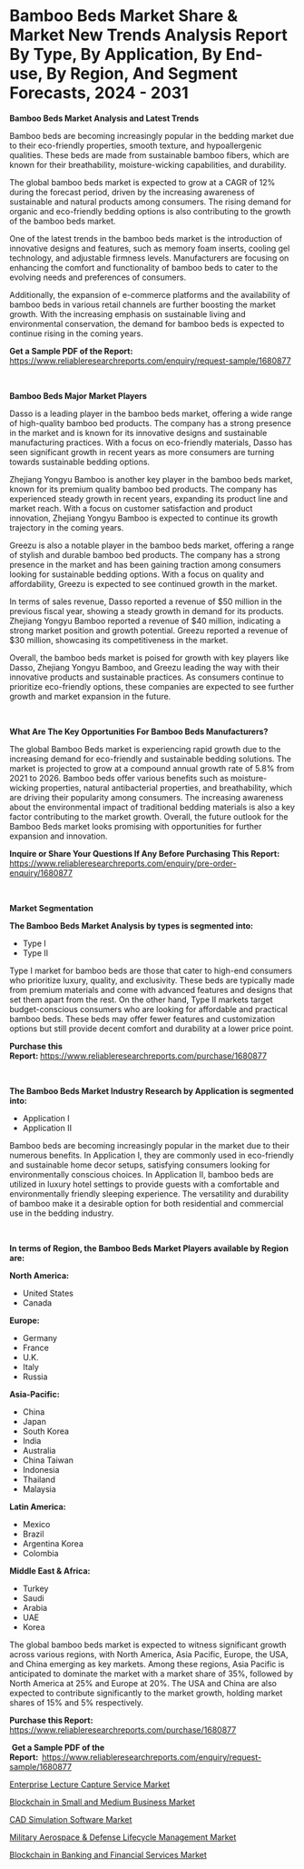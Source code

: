 <p><h1>Bamboo Beds Market Share & Market New Trends Analysis Report By Type, By Application, By End-use, By Region, And Segment Forecasts, 2024 - 2031</h1></p><p><strong>Bamboo Beds Market Analysis and Latest Trends</strong></p>
<p><p>Bamboo beds are becoming increasingly popular in the bedding market due to their eco-friendly properties, smooth texture, and hypoallergenic qualities. These beds are made from sustainable bamboo fibers, which are known for their breathability, moisture-wicking capabilities, and durability. </p><p>The global bamboo beds market is expected to grow at a CAGR of 12% during the forecast period, driven by the increasing awareness of sustainable and natural products among consumers. The rising demand for organic and eco-friendly bedding options is also contributing to the growth of the bamboo beds market.</p><p>One of the latest trends in the bamboo beds market is the introduction of innovative designs and features, such as memory foam inserts, cooling gel technology, and adjustable firmness levels. Manufacturers are focusing on enhancing the comfort and functionality of bamboo beds to cater to the evolving needs and preferences of consumers.</p><p>Additionally, the expansion of e-commerce platforms and the availability of bamboo beds in various retail channels are further boosting the market growth. With the increasing emphasis on sustainable living and environmental conservation, the demand for bamboo beds is expected to continue rising in the coming years.</p></p>
<p><strong>Get a Sample PDF of the Report:&nbsp;</strong> <a href="https://www.reliableresearchreports.com/enquiry/request-sample/1680877">https://www.reliableresearchreports.com/enquiry/request-sample/1680877</a></p>
<p>&nbsp;</p>
<p><strong>Bamboo Beds Major Market Players</strong></p>
<p><p>Dasso is a leading player in the bamboo beds market, offering a wide range of high-quality bamboo bed products. The company has a strong presence in the market and is known for its innovative designs and sustainable manufacturing practices. With a focus on eco-friendly materials, Dasso has seen significant growth in recent years as more consumers are turning towards sustainable bedding options.</p><p>Zhejiang Yongyu Bamboo is another key player in the bamboo beds market, known for its premium quality bamboo bed products. The company has experienced steady growth in recent years, expanding its product line and market reach. With a focus on customer satisfaction and product innovation, Zhejiang Yongyu Bamboo is expected to continue its growth trajectory in the coming years.</p><p>Greezu is also a notable player in the bamboo beds market, offering a range of stylish and durable bamboo bed products. The company has a strong presence in the market and has been gaining traction among consumers looking for sustainable bedding options. With a focus on quality and affordability, Greezu is expected to see continued growth in the market.</p><p>In terms of sales revenue, Dasso reported a revenue of $50 million in the previous fiscal year, showing a steady growth in demand for its products. Zhejiang Yongyu Bamboo reported a revenue of $40 million, indicating a strong market position and growth potential. Greezu reported a revenue of $30 million, showcasing its competitiveness in the market.</p><p>Overall, the bamboo beds market is poised for growth with key players like Dasso, Zhejiang Yongyu Bamboo, and Greezu leading the way with their innovative products and sustainable practices. As consumers continue to prioritize eco-friendly options, these companies are expected to see further growth and market expansion in the future.</p></p>
<p>&nbsp;</p>
<p><strong>What Are The Key Opportunities For Bamboo Beds Manufacturers?</strong></p>
<p><p>The global Bamboo Beds market is experiencing rapid growth due to the increasing demand for eco-friendly and sustainable bedding solutions. The market is projected to grow at a compound annual growth rate of 5.8% from 2021 to 2026. Bamboo beds offer various benefits such as moisture-wicking properties, natural antibacterial properties, and breathability, which are driving their popularity among consumers. The increasing awareness about the environmental impact of traditional bedding materials is also a key factor contributing to the market growth. Overall, the future outlook for the Bamboo Beds market looks promising with opportunities for further expansion and innovation.</p></p>
<p><strong>Inquire or Share Your Questions If Any Before Purchasing This Report:</strong> <a href="https://www.reliableresearchreports.com/enquiry/pre-order-enquiry/1680877">https://www.reliableresearchreports.com/enquiry/pre-order-enquiry/1680877</a></p>
<p>&nbsp;</p>
<p><strong>Market Segmentation</strong></p>
<p><strong>The Bamboo Beds Market Analysis by types is segmented into:</strong></p>
<p><ul><li>Type I</li><li>Type II</li></ul></p>
<p><p>Type I market for bamboo beds are those that cater to high-end consumers who prioritize luxury, quality, and exclusivity. These beds are typically made from premium materials and come with advanced features and designs that set them apart from the rest. On the other hand, Type II markets target budget-conscious consumers who are looking for affordable and practical bamboo beds. These beds may offer fewer features and customization options but still provide decent comfort and durability at a lower price point.</p></p>
<p><strong>Purchase this Report:&nbsp;</strong><a href="https://www.reliableresearchreports.com/purchase/1680877">https://www.reliableresearchreports.com/purchase/1680877</a></p>
<p>&nbsp;</p>
<p><strong>The Bamboo Beds Market Industry Research by Application is segmented into:</strong></p>
<p><ul><li>Application I</li><li>Application II</li></ul></p>
<p><p>Bamboo beds are becoming increasingly popular in the market due to their numerous benefits. In Application I, they are commonly used in eco-friendly and sustainable home decor setups, satisfying consumers looking for environmentally conscious choices. In Application II, bamboo beds are utilized in luxury hotel settings to provide guests with a comfortable and environmentally friendly sleeping experience. The versatility and durability of bamboo make it a desirable option for both residential and commercial use in the bedding industry.</p></p>
<p>&nbsp;</p>
<p><strong>In terms of Region, the Bamboo Beds Market Players available by Region are:</strong></p>
<p>
    <p> <strong> North America: </strong>
        <ul>
            <li>United States</li>
            <li>Canada</li>
        </ul>
        </p> 
    <p> <strong> Europe: </strong>
        <ul>
            <li>Germany</li>
            <li>France</li>
            <li>U.K.</li>
            <li>Italy</li>
            <li>Russia</li>
        </ul>
        </p> 
    <p> <strong> Asia-Pacific: </strong>
        <ul>
            <li>China</li>
            <li>Japan</li>
            <li>South Korea</li>
            <li>India</li>
            <li>Australia</li>
            <li>China Taiwan</li>
            <li>Indonesia</li>
            <li>Thailand</li>
            <li>Malaysia</li>
        </ul>
        </p> 
    <p> <strong> Latin America: </strong>
        <ul>
            <li>Mexico</li>
            <li>Brazil</li>
            <li>Argentina Korea</li>
            <li>Colombia</li>
        </ul>
        </p> 
    <p> <strong> Middle East & Africa: </strong>
        <ul>
            <li>Turkey</li>
            <li>Saudi</li>
            <li>Arabia</li>
            <li>UAE</li>
            <li>Korea</li>
        </ul>
    </p>
    </p>
<p><p>The global bamboo beds market is expected to witness significant growth across various regions, with North America, Asia Pacific, Europe, the USA, and China emerging as key markets. Among these regions, Asia Pacific is anticipated to dominate the market with a market share of 35%, followed by North America at 25% and Europe at 20%. The USA and China are also expected to contribute significantly to the market growth, holding market shares of 15% and 5% respectively.</p></p>
<p><strong>Purchase this Report: </strong><a href="https://www.reliableresearchreports.com/purchase/1680877">https://www.reliableresearchreports.com/purchase/1680877</a></p>
<p>&nbsp;<strong>Get a Sample PDF of the Report:&nbsp;&nbsp;</strong><a href="https://www.reliableresearchreports.com/enquiry/request-sample/1680877">https://www.reliableresearchreports.com/enquiry/request-sample/1680877</a></p>
<p><strong></strong></p>
<p><p><a href="https://medium.com/@bitmainantminer/enterprise-lecture-capture-service-market-competitive-analysis-market-trends-and-forecast-to-2031-5b622cc89523">Enterprise Lecture Capture Service Market</a></p><p><a href="https://medium.com/@bitmainantminer/blockchain-in-small-and-medium-business-market-outlook-industry-overview-and-forecast-2024-to-a49081d2e983">Blockchain in Small and Medium Business Market</a></p><p><a href="https://github.com/jerrycopelandthomaswsqd8q/Market-Research-Report-List-1/blob/main/cad-simulation-software-market.md">CAD Simulation Software Market</a></p><p><a href="https://github.com/brenzgnarento/Market-Research-Report-List-1/blob/main/military-aerospace-defense-lifecycle-management-market.md">Military Aerospace & Defense Lifecycle Management Market</a></p><p><a href="https://medium.com/p/36a2f3c85819/edit">Blockchain in Banking and Financial Services Market</a></p></p>